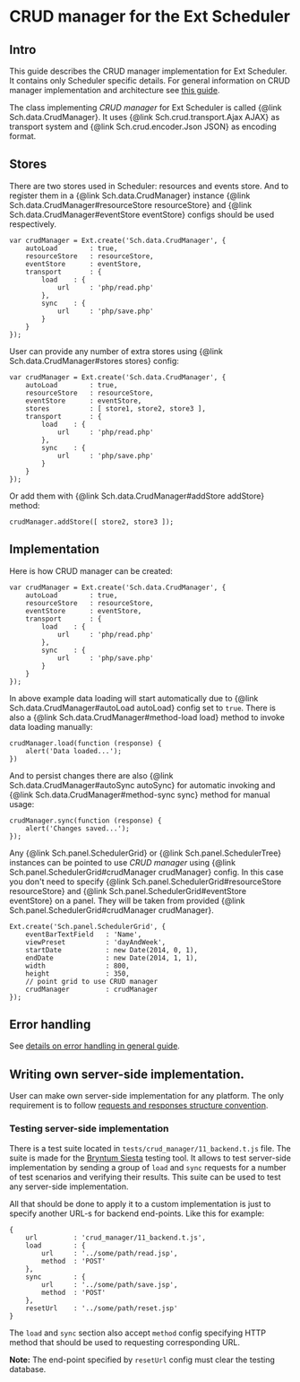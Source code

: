 # CRUD manager for the Ext Scheduler

## Intro

This guide describes the CRUD manager implementation for Ext Scheduler.
It contains only Scheduler specific details. For general information on CRUD manager implementation and architecture
see [this guide](#!/guide/crud_manager).

The class implementing _CRUD manager_ for Ext Scheduler is called {@link Sch.data.CrudManager}.
It uses {@link Sch.crud.transport.Ajax AJAX} as transport system and {@link Sch.crud.encoder.Json JSON} as encoding format.

## Stores

There are two stores used in Scheduler: resources and events store.
And to register them in a {@link Sch.data.CrudManager} instance {@link Sch.data.CrudManager#resourceStore resourceStore} and
{@link Sch.data.CrudManager#eventStore eventStore} configs should be used respectively.

    var crudManager = Ext.create('Sch.data.CrudManager', {
        autoLoad        : true,
        resourceStore   : resourceStore,
        eventStore      : eventStore,
        transport       : {
            load    : {
                url     : 'php/read.php'
            },
            sync    : {
                url     : 'php/save.php'
            }
        }
    });

User can provide any number of extra stores using {@link Sch.data.CrudManager#stores stores} config:

    var crudManager = Ext.create('Sch.data.CrudManager', {
        autoLoad        : true,
        resourceStore   : resourceStore,
        eventStore      : eventStore,
        stores          : [ store1, store2, store3 ],
        transport       : {
            load    : {
                url     : 'php/read.php'
            },
            sync    : {
                url     : 'php/save.php'
            }
        }
    });

Or add them with {@link Sch.data.CrudManager#addStore addStore} method:

    crudManager.addStore([ store2, store3 ]);

## Implementation

Here is how CRUD manager can be created:

    var crudManager = Ext.create('Sch.data.CrudManager', {
        autoLoad        : true,
        resourceStore   : resourceStore,
        eventStore      : eventStore,
        transport       : {
            load    : {
                url     : 'php/read.php'
            },
            sync    : {
                url     : 'php/save.php'
            }
        }
    });

In above example data loading will start automatically due to {@link Sch.data.CrudManager#autoLoad autoLoad} config set to `true`.
There is also a {@link Sch.data.CrudManager#method-load load} method to invoke data loading manually:

    crudManager.load(function (response) {
        alert('Data loaded...');
    })

And to persist changes there are also {@link Sch.data.CrudManager#autoSync autoSync} for automatic invoking
and {@link Sch.data.CrudManager#method-sync sync} method for manual usage:

    crudManager.sync(function (response) {
        alert('Changes saved...');
    });

Any {@link Sch.panel.SchedulerGrid} or {@link Sch.panel.SchedulerTree} instances can be pointed
to use _CRUD manager_ using {@link Sch.panel.SchedulerGrid#crudManager crudManager} config.
In this case you don't need to specify {@link Sch.panel.SchedulerGrid#resourceStore resourceStore} and {@link Sch.panel.SchedulerGrid#eventStore eventStore}
on a panel. They will be taken from provided {@link Sch.panel.SchedulerGrid#crudManager crudManager}.

    Ext.create('Sch.panel.SchedulerGrid', {
        eventBarTextField   : 'Name',
        viewPreset          : 'dayAndWeek',
        startDate           : new Date(2014, 0, 1),
        endDate             : new Date(2014, 1, 1),
        width               : 800,
        height              : 350,
        // point grid to use CRUD manager
        crudManager         : crudManager
    });


## Error handling

See [details on error handling in general guide](#!/guide/crud_manager-section-5).

## Writing own server-side implementation.

User can make own server-side implementation for any platform. The only requirement is to follow [requests and responses structure convention](#!/guide/crud_manager-section-3).

### Testing server-side implementation

There is a test suite located in `tests/crud_manager/11_backend.t.js` file.
The suite is made for the [Bryntum Siesta](http://www.bryntum.com/products/siesta/) testing tool.
It allows to test server-side implementation by sending a group of `load` and `sync` requests for a number of test scenarios
and verifying their results.
This suite can be used to test any server-side implementation.

All that should be done to apply it to a custom implementation is just to specify another URL-s for backend end-points. Like this for example:


    {
        url         : 'crud_manager/11_backend.t.js',
        load        : {
            url     : '../some/path/read.jsp',
            method  : 'POST'
        },
        sync        : {
            url     : '../some/path/save.jsp',
            method  : 'POST'
        },
        resetUrl    : '../some/path/reset.jsp'
    }

The `load` and `sync` section also accept `method` config specifying HTTP method that should be used to requesting corresponding URL.

**Note:** The end-point specified by `resetUrl` config must clear the testing database.
